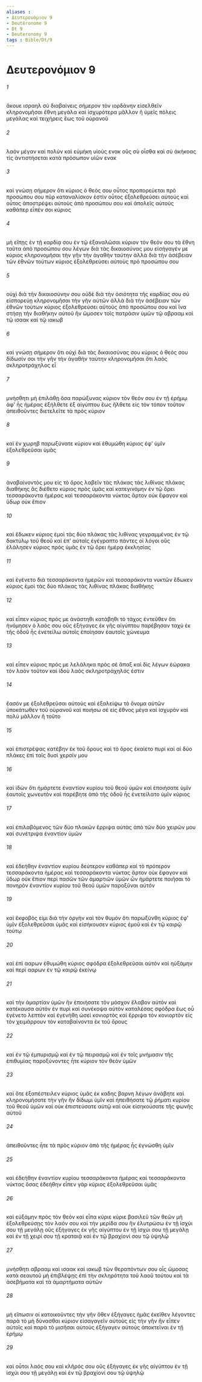 ```yaml
---
aliases : 
- Δευτερονόμιον 9
- Deutéronome 9
- Dt 9
- Deuteronomy 9
tags : Bible/Dt/9
---
```


# Δευτερονόμιον 9

###### 1
ἄκουε ισραηλ σὺ διαβαίνεις σήμερον τὸν ιορδάνην εἰσελθεῖν κληρονομῆσαι ἔθνη μεγάλα καὶ ἰσχυρότερα μᾶλλον ἢ ὑμεῖς πόλεις μεγάλας καὶ τειχήρεις ἕως τοῦ οὐρανοῦ
###### 2
λαὸν μέγαν καὶ πολὺν καὶ εὐμήκη υἱοὺς ενακ οὓς σὺ οἶσθα καὶ σὺ ἀκήκοας τίς ἀντιστήσεται κατὰ πρόσωπον υἱῶν ενακ
###### 3
καὶ γνώσῃ σήμερον ὅτι κύριος ὁ θεός σου οὗτος προπορεύεται πρὸ προσώπου σου πῦρ καταναλίσκον ἐστίν οὗτος ἐξολεθρεύσει αὐτούς καὶ οὗτος ἀποστρέψει αὐτοὺς ἀπὸ προσώπου σου καὶ ἀπολεῖς αὐτούς καθάπερ εἶπέν σοι κύριος
###### 4
μὴ εἴπῃς ἐν τῇ καρδίᾳ σου ἐν τῷ ἐξαναλῶσαι κύριον τὸν θεόν σου τὰ ἔθνη ταῦτα ἀπὸ προσώπου σου λέγων διὰ τὰς δικαιοσύνας μου εἰσήγαγέν με κύριος κληρονομῆσαι τὴν γῆν τὴν ἀγαθὴν ταύτην ἀλλὰ διὰ τὴν ἀσέβειαν τῶν ἐθνῶν τούτων κύριος ἐξολεθρεύσει αὐτοὺς πρὸ προσώπου σου
###### 5
οὐχὶ διὰ τὴν δικαιοσύνην σου οὐδὲ διὰ τὴν ὁσιότητα τῆς καρδίας σου σὺ εἰσπορεύῃ κληρονομῆσαι τὴν γῆν αὐτῶν ἀλλὰ διὰ τὴν ἀσέβειαν τῶν ἐθνῶν τούτων κύριος ἐξολεθρεύσει αὐτοὺς ἀπὸ προσώπου σου καὶ ἵνα στήσῃ τὴν διαθήκην αὐτοῦ ἣν ὤμοσεν τοῖς πατράσιν ὑμῶν τῷ αβρααμ καὶ τῷ ισαακ καὶ τῷ ιακωβ
###### 6
καὶ γνώσῃ σήμερον ὅτι οὐχὶ διὰ τὰς δικαιοσύνας σου κύριος ὁ θεός σου δίδωσίν σοι τὴν γῆν τὴν ἀγαθὴν ταύτην κληρονομῆσαι ὅτι λαὸς σκληροτράχηλος εἶ
###### 7
μνήσθητι μὴ ἐπιλάθῃ ὅσα παρώξυνας κύριον τὸν θεόν σου ἐν τῇ ἐρήμῳ ἀφ' ἧς ἡμέρας ἐξήλθετε ἐξ αἰγύπτου ἕως ἤλθετε εἰς τὸν τόπον τοῦτον ἀπειθοῦντες διετελεῖτε τὰ πρὸς κύριον
###### 8
καὶ ἐν χωρηβ παρωξύνατε κύριον καὶ ἐθυμώθη κύριος ἐφ' ὑμῖν ἐξολεθρεῦσαι ὑμᾶς
###### 9
ἀναβαίνοντός μου εἰς τὸ ὄρος λαβεῖν τὰς πλάκας τὰς λιθίνας πλάκας διαθήκης ἃς διέθετο κύριος πρὸς ὑμᾶς καὶ κατεγινόμην ἐν τῷ ὄρει τεσσαράκοντα ἡμέρας καὶ τεσσαράκοντα νύκτας ἄρτον οὐκ ἔφαγον καὶ ὕδωρ οὐκ ἔπιον
###### 10
καὶ ἔδωκεν κύριος ἐμοὶ τὰς δύο πλάκας τὰς λιθίνας γεγραμμένας ἐν τῷ δακτύλῳ τοῦ θεοῦ καὶ ἐπ' αὐταῖς ἐγέγραπτο πάντες οἱ λόγοι οὓς ἐλάλησεν κύριος πρὸς ὑμᾶς ἐν τῷ ὄρει ἡμέρᾳ ἐκκλησίας
###### 11
καὶ ἐγένετο διὰ τεσσαράκοντα ἡμερῶν καὶ τεσσαράκοντα νυκτῶν ἔδωκεν κύριος ἐμοὶ τὰς δύο πλάκας τὰς λιθίνας πλάκας διαθήκης
###### 12
καὶ εἶπεν κύριος πρός με ἀνάστηθι κατάβηθι τὸ τάχος ἐντεῦθεν ὅτι ἠνόμησεν ὁ λαός σου οὓς ἐξήγαγες ἐκ γῆς αἰγύπτου παρέβησαν ταχὺ ἐκ τῆς ὁδοῦ ἧς ἐνετείλω αὐτοῖς ἐποίησαν ἑαυτοῖς χώνευμα
###### 13
καὶ εἶπεν κύριος πρός με λελάληκα πρὸς σὲ ἅπαξ καὶ δὶς λέγων ἑώρακα τὸν λαὸν τοῦτον καὶ ἰδοὺ λαὸς σκληροτράχηλός ἐστιν
###### 14
ἔασόν με ἐξολεθρεῦσαι αὐτούς καὶ ἐξαλείψω τὸ ὄνομα αὐτῶν ὑποκάτωθεν τοῦ οὐρανοῦ καὶ ποιήσω σὲ εἰς ἔθνος μέγα καὶ ἰσχυρὸν καὶ πολὺ μᾶλλον ἢ τοῦτο
###### 15
καὶ ἐπιστρέψας κατέβην ἐκ τοῦ ὄρους καὶ τὸ ὄρος ἐκαίετο πυρί καὶ αἱ δύο πλάκες ἐπὶ ταῖς δυσὶ χερσίν μου
###### 16
καὶ ἰδὼν ὅτι ἡμάρτετε ἐναντίον κυρίου τοῦ θεοῦ ὑμῶν καὶ ἐποιήσατε ὑμῖν ἑαυτοῖς χωνευτὸν καὶ παρέβητε ἀπὸ τῆς ὁδοῦ ἧς ἐνετείλατο ὑμῖν κύριος
###### 17
καὶ ἐπιλαβόμενος τῶν δύο πλακῶν ἔρριψα αὐτὰς ἀπὸ τῶν δύο χειρῶν μου καὶ συνέτριψα ἐναντίον ὑμῶν
###### 18
καὶ ἐδεήθην ἐναντίον κυρίου δεύτερον καθάπερ καὶ τὸ πρότερον τεσσαράκοντα ἡμέρας καὶ τεσσαράκοντα νύκτας ἄρτον οὐκ ἔφαγον καὶ ὕδωρ οὐκ ἔπιον περὶ πασῶν τῶν ἁμαρτιῶν ὑμῶν ὧν ἡμάρτετε ποιῆσαι τὸ πονηρὸν ἐναντίον κυρίου τοῦ θεοῦ ὑμῶν παροξῦναι αὐτόν
###### 19
καὶ ἔκφοβός εἰμι διὰ τὴν ὀργὴν καὶ τὸν θυμόν ὅτι παρωξύνθη κύριος ἐφ' ὑμῖν ἐξολεθρεῦσαι ὑμᾶς καὶ εἰσήκουσεν κύριος ἐμοῦ καὶ ἐν τῷ καιρῷ τούτῳ
###### 20
καὶ ἐπὶ ααρων ἐθυμώθη κύριος σφόδρα ἐξολεθρεῦσαι αὐτόν καὶ ηὐξάμην καὶ περὶ ααρων ἐν τῷ καιρῷ ἐκείνῳ
###### 21
καὶ τὴν ἁμαρτίαν ὑμῶν ἣν ἐποιήσατε τὸν μόσχον ἔλαβον αὐτὸν καὶ κατέκαυσα αὐτὸν ἐν πυρὶ καὶ συνέκοψα αὐτὸν καταλέσας σφόδρα ἕως οὗ ἐγένετο λεπτόν καὶ ἐγενήθη ὡσεὶ κονιορτός καὶ ἔρριψα τὸν κονιορτὸν εἰς τὸν χειμάρρουν τὸν καταβαίνοντα ἐκ τοῦ ὄρους
###### 22
καὶ ἐν τῷ ἐμπυρισμῷ καὶ ἐν τῷ πειρασμῷ καὶ ἐν τοῖς μνήμασιν τῆς ἐπιθυμίας παροξύνοντες ἦτε κύριον τὸν θεὸν ὑμῶν
###### 23
καὶ ὅτε ἐξαπέστειλεν κύριος ὑμᾶς ἐκ καδης βαρνη λέγων ἀνάβητε καὶ κληρονομήσατε τὴν γῆν ἣν δίδωμι ὑμῖν καὶ ἠπειθήσατε τῷ ῥήματι κυρίου τοῦ θεοῦ ὑμῶν καὶ οὐκ ἐπιστεύσατε αὐτῷ καὶ οὐκ εἰσηκούσατε τῆς φωνῆς αὐτοῦ
###### 24
ἀπειθοῦντες ἦτε τὰ πρὸς κύριον ἀπὸ τῆς ἡμέρας ἧς ἐγνώσθη ὑμῖν
###### 25
καὶ ἐδεήθην ἐναντίον κυρίου τεσσαράκοντα ἡμέρας καὶ τεσσαράκοντα νύκτας ὅσας ἐδεήθην εἶπεν γὰρ κύριος ἐξολεθρεῦσαι ὑμᾶς
###### 26
καὶ εὐξάμην πρὸς τὸν θεὸν καὶ εἶπα κύριε κύριε βασιλεῦ τῶν θεῶν μὴ ἐξολεθρεύσῃς τὸν λαόν σου καὶ τὴν μερίδα σου ἣν ἐλυτρώσω ἐν τῇ ἰσχύι σου τῇ μεγάλῃ οὓς ἐξήγαγες ἐκ γῆς αἰγύπτου ἐν τῇ ἰσχύι σου τῇ μεγάλῃ καὶ ἐν τῇ χειρί σου τῇ κραταιᾷ καὶ ἐν τῷ βραχίονί σου τῷ ὑψηλῷ
###### 27
μνήσθητι αβρααμ καὶ ισαακ καὶ ιακωβ τῶν θεραπόντων σου οἷς ὤμοσας κατὰ σεαυτοῦ μὴ ἐπιβλέψῃς ἐπὶ τὴν σκληρότητα τοῦ λαοῦ τούτου καὶ τὰ ἀσεβήματα καὶ τὰ ἁμαρτήματα αὐτῶν
###### 28
μὴ εἴπωσιν οἱ κατοικοῦντες τὴν γῆν ὅθεν ἐξήγαγες ἡμᾶς ἐκεῖθεν λέγοντες παρὰ τὸ μὴ δύνασθαι κύριον εἰσαγαγεῖν αὐτοὺς εἰς τὴν γῆν ἣν εἶπεν αὐτοῖς καὶ παρὰ τὸ μισῆσαι αὐτοὺς ἐξήγαγεν αὐτοὺς ἀποκτεῖναι ἐν τῇ ἐρήμῳ
###### 29
καὶ οὗτοι λαός σου καὶ κλῆρός σου οὓς ἐξήγαγες ἐκ γῆς αἰγύπτου ἐν τῇ ἰσχύι σου τῇ μεγάλῃ καὶ ἐν τῷ βραχίονί σου τῷ ὑψηλῷ
